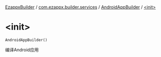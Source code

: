 [EzappxBuilder](../../index.md) / [com.ezappx.builder.services](../index.md) / [AndroidAppBuilder](index.md) / [&lt;init&gt;](./-init-.md)

# &lt;init&gt;

`AndroidAppBuilder()`

编译Android应用


